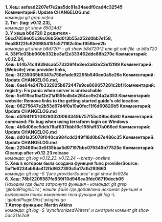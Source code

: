**1. Хеш: aefead2207ef7e2aa5dc81a34aedf0cad4c32545<br /> Комментарий: Update CHANGELOG.md<br />** *команда  git grep aefea <br />*
**2. Тег: (tag: v0.12.23),<br />** *команда git show 85024d3<br />*
**3. У хеша b8d720 2 родителя - 56cd7859e05c36c06b56d013b55a252d0bb7e158, 9ea88f22fc6269854151c571162c5bcf958bee2b<br />**
*команда git show b8d720^ - git show b8d720^2 или git cat-file -p b8d720<br />*
**4. 33ff1c03bb960b332be3af2e333462dde88b279e Комментарий: v0.12.24,<br />
Хеш: b14b74c4939dcab573326f4e3ee2a62e23e12f89 Комментарий: [Website] vmc provider links,<br />
Хеш: 3f235065b9347a758efadc92295b540ee0a5e26e Комментарий: Update CHANGELOG.md,<br />
Хеш: 6ae64e247b332925b872447e9ce869657281c2bf Комментарий: registry: Fix panic when server is unreachable<br />
Хеш: 5c619ca1baf2e21a155fcdb4c264cc9e24a2a353 Комментарий: website: Remove links to the getting started guide's old location<br />
Хеш: 06275647e2b53d97d4f0a19a0fec11f6d69820b5 Комментарий: Update CHANGELOG.md<br />
Хеш: d5f9411f5108260320064349b757f55c09bc4b80 Комментарий: command: Fix bug when using terraform login on Windows<br />
Хеш: 4b6d06cc5dcb78af637bbb19c198faff37a066ed Комментарий: Update CHANGELOG.md<br />
Хеш: dd01a35078f040ca984cdd349f18d0b67e486c35 Комментарий: Update CHANGELOG.md<br />
Хеш: 225466bc3e5f35baa5d07197bbc079345b77525e Комментарий: Cleanup after v0.12.23 release<br />**
*команда: git log v0.12.23..v0.12.24 --pretty=oneline<br />*
**5. Хеш в котором была создана функция func providerSource: 5af1e6234ab6da412fb8637393c5a17a1b293663<br />**
*команда: git log -S 'func providerSource' и git show 8c928e<br />*
**6. Хеш: 78b12205587fe839f10d946ea3fdc06719decb05<br />**
*Находим где была затронута функция - команда: git grep 'globalPluginDirs', нашли файл где добавлена искомая функция и<br />
выполняем поиск изменения тела функции git log -L :'globalPluginDirs(':plugins.go<br />*
**7.Автор функции: Martin Atkins<br />**
*команда: git log -S 'synchronizedWriters' и смотрим коммит  git show  5ac311e2a9*
